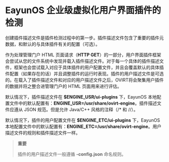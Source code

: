 # EayunOS 企业级虚拟化用户界面插件的检测

创建插件描述文件是插件检测过程中的第一步。插件描述文件包含了重要的插件元数据，和默认的与具体插件有关的配置（可选）。

作为处理管理门户 HTML 页面请求（**HTTP GET**）的一部分，用户界面插件框架会尝试从您的文件系统中发现并载入插件描述文件。对于每一个具体的插件描述文件，框架也会尝试载入对应于具体插件的用户配置文件，并且会覆盖默认的具体插件配置（如果存在的话）并且调整插件的运行时表现。插件的用户描述文件是可选的。在载入了插件描述文件和对应的用户描述文件之后，OVIRT将会聚集用户插件的数据并将之整合进管理门户的
HTML 页面用来进行评估。

默认情况下，插件描述文件在 **$ENGINE_USR/ui-plugins**
下，EayunOS 本地配置文件中的默认配置有：**ENGINE\_USR=/usr/share/ovirt-engine**。插件描述文件应遵从
JSON 规范。但是允许 Java/C++ 风格的注释（/\* 和 //）。

默认情况下，插件的用户配置文件在 **$ENGINE_ETC/ui-plugins**
下，EayunOS 本地配置文件中的默认配置有：**ENGINE_ETC=/usr/share/ovirt-engine**。用户描述文件的规则和插件描述文件一样。

> **重要**
>
> 插件的用户描述文件一般遵循 **<descriptorFileName>-config.json**
> 命名规则。
